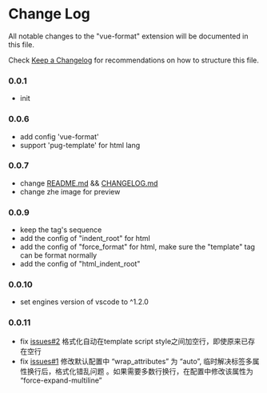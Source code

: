# Change Log
All notable changes to the "vue-format" extension will be documented in this file.

Check [Keep a Changelog](http://keepachangelog.com/) for recommendations on how to structure this file.

### 0.0.1
- init

### 0.0.6
- add config 'vue-format'
- support 'pug-template' for html lang

### 0.0.7
- change [README.md](https://github.com/win7killer/vue-format/blob/master/README.md) && [CHANGELOG.md](https://github.com/win7killer/vue-format/blob/master/CHANGELOG.md)
- change zhe image for preview

### 0.0.9
- keep the tag's sequence
- add the config of "indent_root" for html
- add the config of "force_format" for html, make sure the "template" tag can be format normally
- add the config of "html_indent_root"

### 0.0.10
- set engines version of vscode to ^1.2.0

### 0.0.11
- fix [issues#2](https://github.com/win7killer/vue-format/issues/2) 格式化自动在template script style之间加空行，即使原来已存在空行
- fix [issues#1](https://github.com/win7killer/vue-format/issues/1) 修改默认配置中 “wrap_attributes” 为 “auto”, 临时解决标签多属性换行后，格式化错乱问题 。如果需要多数行换行，在配置中修改该属性为 “force-expand-multiline”
